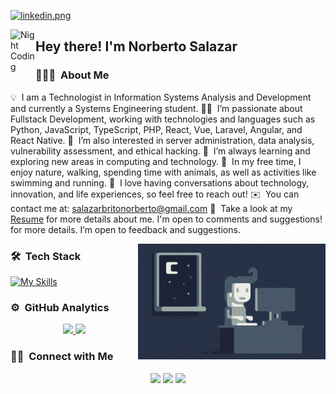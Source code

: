 [![linkedin.png](https://i.postimg.cc/R0Jfqnz5/Norbert.png)](https://postimg.cc/f3ZkryLB)


<img alt="Night Coding" src="./assets/Hand%20Wave.gif" width='40' align="left"/><h2>Hey there! I'm Norberto Salazar</h2>

<!-- ## 👋 &nbsp;Hey there! I'm Adrian -->

### 👨🏻‍💻 &nbsp;About Me


💡  I am a Technologist in Information Systems Analysis and Development and currently a Systems Engineering student.
👨‍💻  I’m passionate about Fullstack Development, working with technologies and languages such as Python, JavaScript, TypeScript, PHP, React, Vue, Laravel, Angular, and React Native.
🔐  I’m also interested in server administration, data analysis, vulnerability assessment, and ethical hacking.
🌱  I’m always learning and exploring new areas in computing and technology.
🌿  In my free time, I enjoy nature, walking, spending time with animals, as well as activities like swimming and running.
💬  I love having conversations about technology, innovation, and life experiences, so feel free to reach out!
✉️  You can contact me at: salazarbritonorberto@gmail.com
📄  Take a look at my [Resume](https://drive.google.com/file/d/11V1CY3oEZe6Jl4v5-cHtvyF5vteeeYKy/view?usp=sharing) for more details about me. I'm open to comments and suggestions!
 for more details. I’m open to feedback and suggestions.

<img alt="Night Coding" src="https://raw.githubusercontent.com/AVS1508/AVS1508/master/assets/Night-Coding.gif" align="right"/>

### 🛠 &nbsp;Tech Stack
[![My Skills](https://skillicons.dev/icons?i=python,typescript,next,prima,apolloserver,docker,linux,laravel,react,nodejs,vue,express,js,html,css,tailwind,bootstrap,php,cpp,py,mysql,postgres,firebase,aws,ps,pr,discord,vscode,yarn,apple&perline=8)](https://skillicons.dev)


### ⚙️ &nbsp;GitHub Analytics

<p align="center">
<a href="https://github.com/NorbertCiro">
  <img height="180em" src="https://github-readme-stats-eight-theta.vercel.app/api?username=NorbertCiro&show_icons=true&theme=algolia&include_all_commits=true&count_private=true"/>
  <img height="180em" src="https://github-readme-stats-eight-theta.vercel.app/api/top-langs/?username=NorbertCiro&layout=compact&langs_count=8&theme=algolia"/>
</a>
</p>

### 🤝🏻 &nbsp;Connect with Me
<p align="center">
<a href="https://www.linkedin.com/in/norbert-salazar/"><img src="https://img.shields.io/badge/-Norberto%20Salazar%20Brito-0077B5?style=flat&logo=Linkedin&logoColor=white"/></a>
<a href="salazarbritonorberto@gmail.com"><img src="https://img.shields.io/badge/-salazarbritonorberto@gmail.com-D14836?style=flat&logo=Gmail&logoColor=white"/></a>
<a href="https://x.com/Norberto Salazar"><img src="https://img.shields.io/badge/-@NORBERTOSA68438?style=flat&logo=x&logoColor=white"/></a>
</p>
